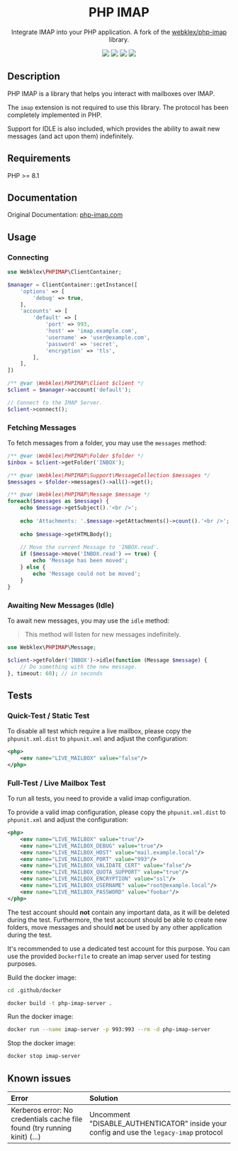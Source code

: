 <h1 align="center">PHP IMAP</h1>
    
<p align="center">Integrate IMAP into your PHP application. A fork of the <a href="https://github.com/Webklex/php-imap" target="_blank">webklex/php-imap</a> library.</p>

<p align="center">
<a href="https://github.com/stevebauman/php-imap/actions"><img src="https://img.shields.io/github/actions/workflow/status/stevebauman/php-imap/run-tests.yml?branch=master&style=flat-square"></a>
<a href="https://packagist.org/packages/stevebauman/php-imap"><img src="https://img.shields.io/packagist/dt/stevebauman/php-imap.svg?style=flat-square"></a>
<a href="https://packagist.org/packages/stevebauman/php-imap"><img src="https://img.shields.io/packagist/v/stevebauman/php-imap.svg?style=flat-square"></a>
<a href="https://packagist.org/packages/stevebauman/php-imap"><img src="https://img.shields.io/packagist/l/stevebauman/php-imap.svg?style=flat-square"></a>
</p>

## Description

PHP IMAP is a library that helps you interact with mailboxes over IMAP.

The `imap` extension is not required to use this library. The protocol has been completely implemented in PHP.

Support for IDLE is also included, which provides the ability to await new messages (and act upon them) indefinitely.

## Requirements

PHP >= 8.1

## Documentation

Original Documentation: [php-imap.com](https://www.php-imap.com/)

## Usage

### Connecting

```php
use Webklex\PHPIMAP\ClientContainer;

$manager = ClientContainer::getInstance([
    'options' => [
        'debug' => true,
    ],
    'accounts' => [
        'default' => [
            'port' => 993,
            'host' => 'imap.example.com',
            'username' => 'user@example.com',
            'password' => 'secret',
            'encryption' => 'tls',
        ],
    ],
])

/** @var \Webklex\PHPIMAP\Client $client */
$client = $manager->account('default');

// Connect to the IMAP Server.
$client->connect();
```

### Fetching Messages

To fetch messages from a folder, you may use the `messages` method:

```php
/** @var \Webklex\PHPIMAP\Folder $folder */
$inbox = $client->getFolder('INBOX');

/** @var \Webklex\PHPIMAP\Support\MessageCollection $messages */
$messages = $folder->messages()->all()->get();

/** @var \Webklex\PHPIMAP\Message $message */
foreach($messages as $message) {
    echo $message->getSubject().'<br />';
    
    echo 'Attachments: '.$message->getAttachments()->count().'<br />';
    
    echo $message->getHTMLBody();
    
    // Move the current Message to 'INBOX.read'.
    if ($message->move('INBOX.read') == true) {
        echo 'Message has been moved';
    } else {
        echo 'Message could not be moved';
    }
}
```

### Awaiting New Messages (Idle)

To await new messages, you may use the `idle` method:

> This method will listen for new messages indefinitely.

```php
use Webklex\PHPIMAP\Message;

$client->getFolder('INBOX')->idle(function (Message $message) {
    // Do something with the new message.
}, timeout: 60); // in seconds
```

## Tests

### Quick-Test / Static Test

To disable all test which require a live mailbox, please copy the `phpunit.xml.dist` to `phpunit.xml` and adjust the configuration:
```xml
<php>
    <env name="LIVE_MAILBOX" value="false"/>
</php>
```

### Full-Test / Live Mailbox Test

To run all tests, you need to provide a valid imap configuration.

To provide a valid imap configuration, please copy the `phpunit.xml.dist` to `phpunit.xml` and adjust the configuration:
```xml
<php>
    <env name="LIVE_MAILBOX" value="true"/>
    <env name="LIVE_MAILBOX_DEBUG" value="true"/>
    <env name="LIVE_MAILBOX_HOST" value="mail.example.local"/>
    <env name="LIVE_MAILBOX_PORT" value="993"/>
    <env name="LIVE_MAILBOX_VALIDATE_CERT" value="false"/>
    <env name="LIVE_MAILBOX_QUOTA_SUPPORT" value="true"/>
    <env name="LIVE_MAILBOX_ENCRYPTION" value="ssl"/>
    <env name="LIVE_MAILBOX_USERNAME" value="root@example.local"/>
    <env name="LIVE_MAILBOX_PASSWORD" value="foobar"/>
</php>
```

The test account should **not** contain any important data, as it will be deleted during the test.
Furthermore, the test account should be able to create new folders, move messages and should **not** be used by any other
application during the test.

It's recommended to use a dedicated test account for this purpose. You can use the provided `Dockerfile` to create an imap server used for testing purposes.

Build the docker image:
```bash
cd .github/docker

docker build -t php-imap-server .
```
Run the docker image:
```bash
docker run --name imap-server -p 993:993 --rm -d php-imap-server
```
Stop the docker image:
```bash
docker stop imap-server
```

## Known issues

| Error                                                                      | Solution                                                                                |
|:---------------------------------------------------------------------------|:----------------------------------------------------------------------------------------|
| Kerberos error: No credentials cache file found (try running kinit) (...)  | Uncomment "DISABLE_AUTHENTICATOR" inside your config and use the `legacy-imap` protocol |
